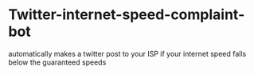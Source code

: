 # Twitter-internet-speed-complaint-bot
automatically makes a twitter post to your ISP if your internet speed falls below the guaranteed speeds
